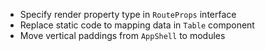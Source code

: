 * Specify render property type in `RouteProps` interface
* Replace static code to mapping data in `Table` component
* Move vertical paddings from `AppShell` to modules
